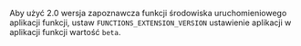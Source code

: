 
Aby użyć 2.0 wersja zapoznawcza funkcji środowiska uruchomieniowego aplikacji funkcji, ustaw `FUNCTIONS_EXTENSION_VERSION` ustawienie aplikacji w aplikacji funkcji wartość `beta`.